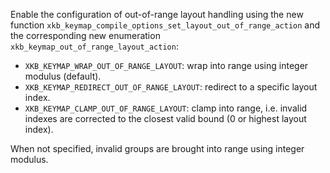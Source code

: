 Enable the configuration of out-of-range layout handling using the new function
`xkb_keymap_compile_options_set_layout_out_of_range_action` and the corresponding
new enumeration `xkb_keymap_out_of_range_layout_action`:
- `XKB_KEYMAP_WRAP_OUT_OF_RANGE_LAYOUT`: wrap into range using integer modulus (default).
- `XKB_KEYMAP_REDIRECT_OUT_OF_RANGE_LAYOUT`: redirect to a specific layout index.
- `XKB_KEYMAP_CLAMP_OUT_OF_RANGE_LAYOUT`: clamp into range, i.e. invalid indexes are
  corrected to the closest valid bound (0 or highest layout index).

When not specified, invalid groups are brought into range using integer modulus.
